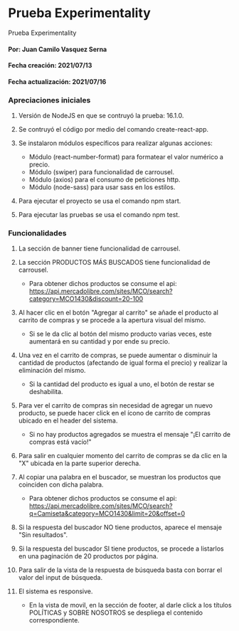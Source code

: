 # Prueba Experimentality
Prueba Experimentality

#### Por: Juan Camilo Vasquez Serna
#### Fecha creación: 2021/07/13
#### Fecha actualización: 2021/07/16

### Apreciaciones iniciales

1. Versión de NodeJS en que se contruyó la prueba: 16.1.0.

2. Se contruyó el código por medio del comando create-react-app.

3. Se instalaron módulos específicos para realizar algunas acciones:
	- Módulo (react-number-format) para formatear el valor numérico a precio.
	- Módulo (swiper) para funcionalidad de carrousel.
	- Módulo (axios) para el consumo de peticiones http.
	- Módulo (node-sass) para usar sass en los estilos.

4. Para ejecutar el proyecto se usa el comando npm start.

5. Para ejecutar las pruebas se usa el comando npm test.

### Funcionalidades
1. La sección de banner tiene funcionalidad de carrousel.

2. La sección PRODUCTOS MÁS BUSCADOS tiene funcionalidad de carrousel.
	- Para obtener dichos productos se consume el api: https://api.mercadolibre.com/sites/MCO/search?category=MCO1430&discount=20-100

3. Al hacer clic en el botón "Agregar al carrito" se añade el producto al carrito de compras y se procede a la apertura visual del mismo.
	- Si se le da clic al botón del mismo producto varias veces, este aumentará en su cantidad y por ende su precio.

4. Una vez en el carrito de compras, se puede aumentar o disminuir la cantidad de productos (afectando de igual forma el precio) y realizar la eliminación del mismo.
	- Si la cantidad del producto es igual a uno, el botón de restar se deshabilita.

5. Para ver el carrito de compras sin necesidad de agregar un nuevo producto, se puede hacer click en el ícono de carrito de compras ubicado en el header del sistema.
	- Si no hay productos agregados se muestra el mensaje "¡El carrito de compras está vacío!"

6. Para salir en cualquier momento del carrito de compras se da clic en la "X" ubicada en la parte superior derecha.

7. Al copiar una palabra en el buscador, se muestran los productos que coinciden con dicha palabra.
	- Para obtener dichos productos se consume el api: https://api.mercadolibre.com/sites/MCO/search?q=Camiseta&category=MCO1430&limit=20&offset=0

8. Si la respuesta del buscador NO tiene productos, aparece el mensaje "Sin resultados".

9. Si la respuesta del buscador SI tiene productos, se procede a listarlos en una paginación de 20 productos por página.

10. Para salir de la vista de la respuesta de búsqueda basta con borrar el valor del input de búsqueda.

11. El sistema es responsive.
	- En la vista de movil, en la sección de footer, al darle click a los títulos POLÍTICAS y SOBRE NOSOTROS se despliega el contenido correspondiente.
